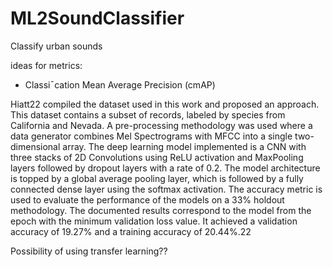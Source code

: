 # ML2SoundClassifier
Classify urban sounds


ideas for metrics:
- Classi¯cation Mean Average Precision (cmAP)




Hiatt22 compiled the dataset used in this work and proposed an approach. This
dataset contains a subset of records, labeled by species from California and Nevada.
A pre-processing methodology was used where a data generator combines Mel
Spectrograms with MFCC into a single two-dimensional array. The deep learning
model implemented is a CNN with three stacks of 2D Convolutions using ReLU
activation and MaxPooling layers followed by dropout layers with a rate of 0.2. The
model architecture is topped by a global average pooling layer, which is followed by a
fully connected dense layer using the softmax activation. The accuracy metric is used
to evaluate the performance of the models on a 33% holdout methodology. The
documented results correspond to the model from the epoch with the minimum
validation loss value. It achieved a validation accuracy of 19.27% and a training
accuracy of 20.44%.22

Possibility of using transfer learning??